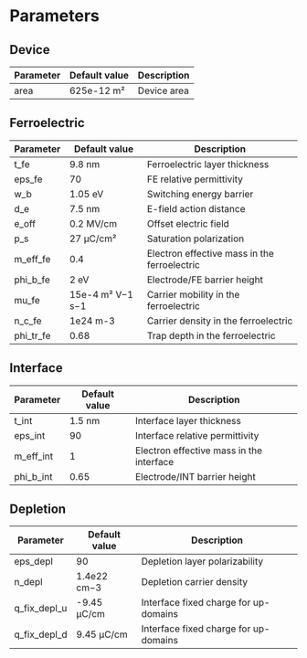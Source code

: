 # Parameters

## Device

| Parameter | Default value | Description |
| ---| ---| --- |
| area | 625e-12 m² | Device area |

## Ferroelectric

| Parameter | Default value | Description |
| ---| ---| --- |
| t_fe | 9.8 nm| Ferroelectric layer thickness |
| eps_fe | 70 | FE relative permittivity |
| w_b | 1.05 eV | Switching energy barrier |
| d_e | 7.5 nm | E-field action distance |
| e_off | 0.2 MV/cm | Offset electric field |
| p_s | 27 μC/cm² | Saturation polarization|
| m_eff_fe | 0.4 | Electron effective mass in the ferroelectric |
| phi_b_fe | 2 eV | Electrode/FE barrier height |
| mu_fe | 15e-4  m² V−1 s−1 | Carrier mobility in the ferroelectric  |
| n_c_fe | 1e24 m-3 | Carrier density in the ferroelectric  |
| phi_tr_fe | 0.68 | Trap depth in the ferroelectric  |

## Interface

| Parameter | Default value | Description |
| ---| ---| --- |
| t_int |  1.5 nm | Interface layer thickness |
| eps_int | 90 | Interface relative permittivity |
| m_eff_int | 1 | Electron effective mass in the interface |
| phi_b_int | 0.65 | Electrode/INT barrier height |

## Depletion

| Parameter | Default value | Description |
| ---| ---| --- |
| eps_depl | 90 | Depletion layer polarizability |
| n_depl | 1.4e22 cm−3  | Depletion carrier density |
| q_fix_depl_u | -9.45 μC/cm | Interface fixed charge for up-domains |
| q_fix_depl_d | 9.45 μC/cm | Interface fixed charge for up-domains |
